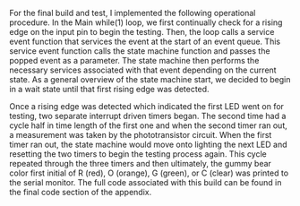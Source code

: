 For the final build and test, I implemented the following operational procedure. In the Main while(1) loop, we first continually check for a rising edge on the input pin to begin the testing. Then, the loop calls a service event function that services the event at the start of an event queue. This service event function calls the state machine function and passes the popped event as a parameter. The state machine then performs the necessary services associated with that event depending on the current state. As a general overview of the state machine start, we decided to begin in a wait state until that first rising edge was detected. 

Once a rising edge was detected which indicated the first LED went on for testing, two separate interrupt driven timers began. The second time had a cycle half in time length of the first one and when the second timer ran out, a measurement was taken by the phototransistor circuit. When the first timer ran out, the state machine would move onto lighting the next LED and resetting the two timers to begin the testing process again. This cycle repeated through the three timers and then ultimately, the gummy bear color first initial of R (red), O (orange), G (green), or C (clear) was printed to the serial monitor. The full code associated with this build can be found in the final code section of the appendix.

